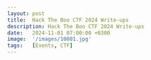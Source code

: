 ```yaml
---
layout: post
title:  Hack The Boo CTF 2024 Write-ups
description: Hack The Boo CTF 2024 Write-ups
date:   2024-11-01 07:00:00 +0300
image:  '/images/10001.jpg'
tags:   [Events, CTF]
---
```

